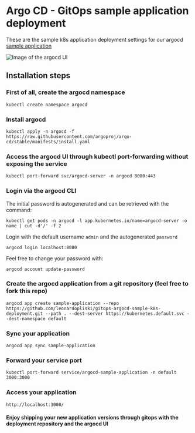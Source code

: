 # Argo CD - GitOps sample application deployment

These are the sample k8s application deployment settings for our argocd [sample application](https://github.com/leonardopliski/gitops-argocd-sample-k8s-application)

![Image of the argocd UI](https://i.imgur.com/PhIMmYS.png)

## Installation steps

### First of all, create the argocd namespace

```
kubectl create namespace argocd
```

### Install argocd
```
kubectl apply -n argocd -f https://raw.githubusercontent.com/argoproj/argo-cd/stable/manifests/install.yaml
```

### Access the argocd UI through kubectl port-forwarding without exposing the service
```
kubectl port-forward svc/argocd-server -n argocd 8080:443
```

### Login via the argocd CLI
The initial password is autogenerated and can be retrieved with the command:
```
kubectl get pods -n argocd -l app.kubernetes.io/name=argocd-server -o name | cut -d'/' -f 2
```
Login with the default username `admin` and the autogenerated `password`
```
argocd login localhost:8080
```
Feel free to change your password with:
```
argocd account update-password
```

### Create the argocd application from a git repository (feel free to fork this repo)
```
argocd app create sample-application --repo https://github.com/leonardopliski/gitops-argocd-sample-k8s-deployment.git --path . --dest-server https://kubernetes.default.svc --dest-namespace default
```

### Sync your application
```
argocd app sync sample-application
```

### Forward your service port
```
kubectl port-forward service/argocd-sample-application -n default 3000:3000
```

### Access your application
```
http://localhost:3000/
```

#### Enjoy shipping your new application versions through gitops with the deployment repository and the argocd UI

